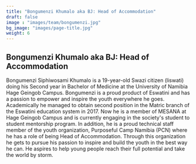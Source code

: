 ```yaml
---
title: "Bongumenzi Khumalo aka BJ: Head of Accommodation"
draft: false
image : "images/team/bongumenzi.jpg"
bg_image: "images/page-title.jpg"
weight: 6
---
```


## Bongumenzi Khumalo aka BJ: Head of Accommodation
Bongumenzi Siphiwosami Khumalo is a 19-year-old Swazi citizen (liswati) doing his Second year in Bachelor of Medicine at the University of Namibia Hage Geingob Campus. Bongumenzi is a proud product of Eswatini and has a passion to empower and inspire the youth everywhere he goes. Academically he managed to obtain second position in the Matric branch of the Eswatini education system in 2017. Now he is a member of MESANA at Hage Geingob Campus and is currently engaging in the society's student to student mentorship program. In addition, he is a proud technical staff member of the youth organization, Purposeful Camp Namibia (PCN) where he has a role of being Head of Accommodation. Through this organization he gets to pursue his passion to inspire and build the youth in the best way he can. He aspires to help young people reach their full potential and take the world by storm.
